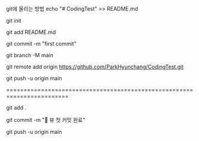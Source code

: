 git에 올리는 방법
echo "# CodingTest" >> README.md

git init

git add README.md

git commit -m "first commit"

git branch -M main

git remote add origin https://github.com/ParkHyunchang/CodingTest.git

git push -u origin main

========================================================================

git add .

git commit -m "😤 뷰 첫 커밋 완료"

git push -u origin main
